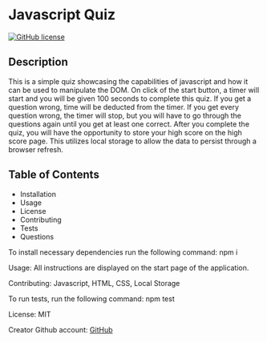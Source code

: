 
  # Javascript Quiz
  [![GitHub license](https://img.shields.io/badge/license-MIT-blue.svg)](https://github.com/tsbolty/javascript-quiz)
  
  ## Description
  This is a simple quiz showcasing the capabilities of javascript and how it can be used to manipulate the DOM. On click of the start button, a timer will start and you will be given 100 seconds to complete this quiz. If you get a question wrong, time will be deducted from the timer. If you get every question wrong, the timer will stop, but you will have to go through the questions again until you get at least one correct. After you complete the quiz, you will have the opportunity to store your high score on the high score page. This utilizes local storage to allow the data to persist through a browser refresh.

  ## Table of Contents

  * Installation
  * Usage
  * License
  * Contributing
  * Tests
  * Questions
  

  To install necessary dependencies run the following command: npm i

  Usage: 
  All instructions are displayed on the start page of the application.

  Contributing: 
  Javascript, HTML, CSS, Local Storage
  
  To run tests, run the following command: 
  npm test
  
  License: 
  MIT
    
  Creator Github account: [GitHub](https://api.github.com/users/tsbolty)
  